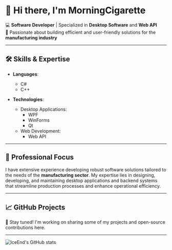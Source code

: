# 👋 Hi there, I'm MorningCigarette 

💻 **Software Developer** | Specialized in **Desktop Software** and **Web API**  
🌟 Passionate about building efficient and user-friendly solutions for the **manufacturing industry**  

---

## 🛠 Skills & Expertise  

- **Languages**:  
  - C#  
  - C++  

- **Technologies**:  
  - Desktop Applications:  
    - WPF  
    - WinForms  
    - Qt  
  - Web Development:  
    - Web API  

---

## 🎯 Professional Focus  

I have extensive experience developing robust software solutions tailored to the needs of the **manufacturing sector**. My expertise lies in designing, developing, and maintaining desktop applications and backend systems that streamline production processes and enhance operational efficiency.

---

## 📈 GitHub Projects  

🚧 Stay tuned! I'm working on sharing some of my projects and open-source contributions here.  

---
![IceEnd's GitHub stats](https://github-immortality.vercel.app/api?username=MorningCigarette)
